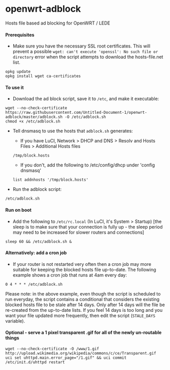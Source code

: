 # openwrt-adblock
Hosts file based ad blocking for OpenWRT / LEDE

#### Prerequisites ####
* Make sure you have the necessary SSL root certificates. This will prevent a possible ```wget: can't execute 'openssl': No such file or directory``` error when the script attempts to download the hosts-file.net list.

```
opkg update
opkg install wget ca-certificates
```

#### To use it ####

* Download the ad block script, save it to ```/etc```, and make it executable:
```
wget --no-check-certificate https://raw.githubusercontent.com/Untitled-Document-1/openwrt-adblock/master/adblock.sh -O /etc/adblock.sh
chmod +x /etc/adblock.sh
```

* Tell dnsmasq to use the hosts that ```adblock.sh``` generates:
    * If you have LuCI, Network > DHCP and DNS > Resolv and Hosts Files > Additional Hosts files
    ```
    /tmp/block.hosts
    ```
    * If you don't, add the following to /etc/config/dhcp under 'config dnsmasq'
    ```
    list addnhosts '/tmp/block.hosts'
    ```

* Run the adblock script:
```
/etc/adblock.sh
```

#### Run on boot ####
* Add the following to ```/etc/rc.local``` (In LuCI, it's System > Startup) [the sleep is to make sure that your connection is fully up - the sleep period may need to be increased for slower routers and connections]
```
sleep 60 && /etc/adblock.sh &
```
#### Alternatively: add a cron job ####
* If your router is not restarted very often then a cron job may more suitable for keeping the blocked hosts file up-to-date. The following example shows a cron job that runs at 4am every day:
````
0 4 * * * /etc/adblock.sh
````
Please note: in the above example, even though the script is scheduled to run everyday, the script contains a conditional that considers the existing blocked hosts file to be stale after 14 days. Only after 14 days will the file be re-created from the up-to-date lists. If you feel 14 days is too long and you want your file updated more frequently, then edit the script (```STALE_DAYS``` variable).

#### Optional - serve a 1 pixel transparent .gif for all of the newly un-routable things ####
```
wget --no-check-certificate -O /www/1.gif http://upload.wikimedia.org/wikipedia/commons/c/ce/Transparent.gif
uci set uhttpd.main.error_page="/1.gif" && uci commit
/etc/init.d/uhttpd restart
```
